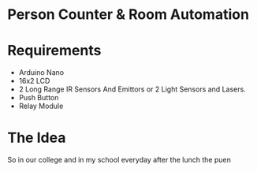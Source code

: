 # Person Counter & Room Automation 

# Requirements
- Arduino Nano
- 16x2 LCD
- 2 Long Range IR Sensors And Emittors or 2 Light Sensors and Lasers.
- Push Button
- Relay Module

# The Idea
So in our college and in my school everyday after the lunch the puen
